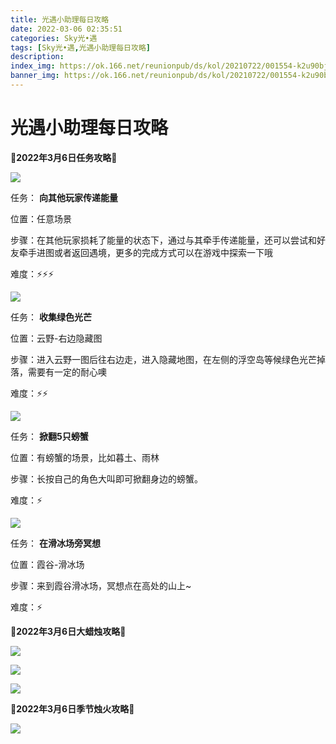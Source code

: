 ```yaml
---
title: 光遇小助理每日攻略
date: 2022-03-06 02:35:51
categories: Sky光•遇
tags: [Sky光•遇,光遇小助理每日攻略]
description: 
index_img: https://ok.166.net/reunionpub/ds/kol/20210722/001554-k2u90bj7ay.png?imageView&thumbnail=600x0&type=jpg
banner_img: https://ok.166.net/reunionpub/ds/kol/20210722/001554-k2u90bj7ay.png?imageView&thumbnail=600x0&type=jpg
---
```

# 光遇小助理每日攻略
**🌊2022年3月6日任务攻略🌊**

![](https://ok.166.net/reunionpub/ds/kol/20220305/005649-seniskabmj.png)

任务： **向其他玩家传递能量**

位置：任意场景

步骤：在其他玩家损耗了能量的状态下，通过与其牵手传递能量，还可以尝试和好友牵手进图或者返回遇境，更多的完成方式可以在游戏中探索一下哦

难度：⚡⚡⚡

  

![](https://ok.166.net/reunionpub/ds/kol/20220306/013902-0wkmdvtoa8.png)

任务： **收集绿色光芒**

位置：云野-右边隐藏图

步骤：进入云野一图后往右边走，进入隐藏地图，在左侧的浮空岛等候绿色光芒掉落，需要有一定的耐心噢

难度：⚡⚡

![](https://ok.166.net/reunionpub/ds/kol/20220304/000334-63z59ay2qc.png)

任务： **掀翻5只螃蟹**

位置：有螃蟹的场景，比如暮土、雨林

步骤：长按自己的角色大叫即可掀翻身边的螃蟹。

难度：⚡

![](https://ok.166.net/reunionpub/ds/kol/20220306/013943-gow8bse6va.png)

任务： **在滑冰场旁冥想**

位置：霞谷-滑冰场

步骤：来到霞谷滑冰场，冥想点在高处的山上~

难度：⚡

  

 **🌊2022年3月6日大蜡烛攻略🌊**

![](https://ok.166.net/reunionpub/ds/kol/20220306/014054-ngm1u2yjs5.png)

![](https://ok.166.net/reunionpub/ds/kol/20220306/014123-vlybprcoqw.png)

![](https://ok.166.net/reunionpub/ds/kol/20220306/014411-zgfq152avy.png)

  

 **🌊2022年3月6日季节烛火攻略🌊**

![](https://ok.166.net/reunionpub/ds/kol/20220306/014501-v6ess74fgr.png)

  

  

